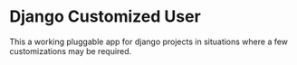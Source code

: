 # Django Customized User

This a working pluggable app for django projects in situations where a few customizations may be required.
